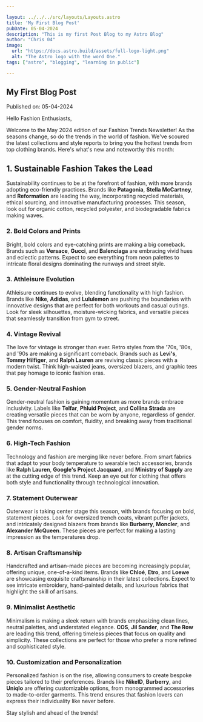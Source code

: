 ```yaml
---

layout: ../../../src/layouts/Layouts.astro
title: 'My First Blog Post'
pubDate: 05-04-2024
description: "This is my first Post Blog to my Astro Blog"
author: "Chris 04"
image:
  url: "https://docs.astro.build/assets/full-logo-light.png"
  alt: "The Astro logo with the word One."
tags: ["astro", "blogging", "learning in public"]

---
```


## My First Blog Post

Published on: 05-04-2024

Hello Fashion Enthusiasts,

Welcome to the May 2024 edition of our Fashion Trends Newsletter! As the seasons change, so do the trends in the world of fashion. We've scoured the latest collections and style reports to bring you the hottest trends from top clothing brands. Here's what's new and noteworthy this month:

## 1. Sustainable Fashion Takes the Lead

Sustainability continues to be at the forefront of fashion, with more brands adopting eco-friendly practices. Brands like **Patagonia**, **Stella McCartney**, and **Reformation** are leading the way, incorporating recycled materials, ethical sourcing, and innovative manufacturing processes. This season, look out for organic cotton, recycled polyester, and biodegradable fabrics making waves.

### 2. Bold Colors and Prints

Bright, bold colors and eye-catching prints are making a big comeback. Brands such as **Versace**, **Gucci**, and **Balenciaga** are embracing vivid hues and eclectic patterns. Expect to see everything from neon palettes to intricate floral designs dominating the runways and street style.

### 3. Athleisure Evolution

Athleisure continues to evolve, blending functionality with high fashion. Brands like **Nike**, **Adidas**, and **Lululemon** are pushing the boundaries with innovative designs that are perfect for both workouts and casual outings. Look for sleek silhouettes, moisture-wicking fabrics, and versatile pieces that seamlessly transition from gym to street.

### 4. Vintage Revival

The love for vintage is stronger than ever. Retro styles from the '70s, '80s, and '90s are making a significant comeback. Brands such as **Levi's**, **Tommy Hilfiger**, and **Ralph Lauren** are reviving classic pieces with a modern twist. Think high-waisted jeans, oversized blazers, and graphic tees that pay homage to iconic fashion eras.

### 5. Gender-Neutral Fashion

Gender-neutral fashion is gaining momentum as more brands embrace inclusivity. Labels like **Telfar**, **Phluid Project**, and **Collina Strada** are creating versatile pieces that can be worn by anyone, regardless of gender. This trend focuses on comfort, fluidity, and breaking away from traditional gender norms.

### 6. High-Tech Fashion

Technology and fashion are merging like never before. From smart fabrics that adapt to your body temperature to wearable tech accessories, brands like **Ralph Lauren**, **Google's Project Jacquard**, and **Ministry of Supply** are at the cutting edge of this trend. Keep an eye out for clothing that offers both style and functionality through technological innovation.

### 7. Statement Outerwear

Outerwear is taking center stage this season, with brands focusing on bold, statement pieces. Look for oversized trench coats, vibrant puffer jackets, and intricately designed blazers from brands like **Burberry**, **Moncler**, and **Alexander McQueen**. These pieces are perfect for making a lasting impression as the temperatures drop.

### 8. Artisan Craftsmanship

Handcrafted and artisan-made pieces are becoming increasingly popular, offering unique, one-of-a-kind items. Brands like **Chloé**, **Etro**, and **Loewe** are showcasing exquisite craftsmanship in their latest collections. Expect to see intricate embroidery, hand-painted details, and luxurious fabrics that highlight the skill of artisans.

### 9. Minimalist Aesthetic

Minimalism is making a sleek return with brands emphasizing clean lines, neutral palettes, and understated elegance. **COS**, **Jil Sander**, and **The Row** are leading this trend, offering timeless pieces that focus on quality and simplicity. These collections are perfect for those who prefer a more refined and sophisticated style.

### 10. Customization and Personalization

Personalized fashion is on the rise, allowing consumers to create bespoke pieces tailored to their preferences. Brands like **NikeID**, **Burberry**, and **Uniqlo** are offering customizable options, from monogrammed accessories to made-to-order garments. This trend ensures that fashion lovers can express their individuality like never before.

Stay stylish and ahead of the trends!
